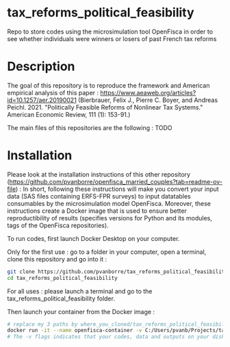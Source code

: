 # tax_reforms_political_feasibility
Repo to store codes using the microsimulation tool OpenFisca in order to see whether individuals were winners or losers of past French tax reforms

# Description 

The goal of this repository is to reproduce the framework and American empirical analysis of this paper : https://www.aeaweb.org/articles?id=10.1257/aer.20190021 (Bierbrauer, Felix J., Pierre C. Boyer, and Andreas Peichl. 2021. "Politically Feasible Reforms of Nonlinear Tax Systems." American Economic Review, 111 (1): 153-91.)

The main files of this repositories are the following : 
TODO 


# Installation 

Please look at the installation instructions of this other repository (https://github.com/pvanborre/openfisca_married_couples?tab=readme-ov-file) :
In short, following these instructions will make you convert your input data (SAS files containing ERFS-FPR surveys) to input datatables consumables by the microsimulation model OpenFisca. Moreover, these instructions create a Docker image that is used to ensure better reproductibility of results (specifies versions for Python and its modules, tags of the OpenFisca repositories). 

To run codes, first launch Docker Desktop on your computer. 

Only for the first use : go to a folder in your computer, open a terminal, clone this repository and go into it :
```bash
git clone https://github.com/pvanborre/tax_reforms_political_feasibility.git
cd tax_reforms_political_feasibility
```

For all uses : please launch a terminal and go to the tax_reforms_political_feasibility folder.

Then launch your container from the Docker image :
```bash
# replace my 3 paths by where_you_cloned/tax_reforms_political_feasibility/codes and where_you_put_your_data/data and where_you_cloned/tax_reforms_political_feasibility/outputs
docker run -it --name openfisca-container -v C:/Users/pvanb/Projects/tax_reforms_political_feasibility/codes:/app/codes -v C:/Users/pvanb/Projects/openfisca_married_couples/data:/app/data -v C:/Users/pvanb/Projects/tax_reforms_political_feasibility/outputs:/app/outputs public-openfisca-image /bin/bash
# The -v flags indicates that your codes, data and outputs on your disk will be accessible inside the container, in the folders app/codes, app/data and app/outputs
```






